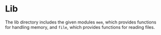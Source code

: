 # Lib
The lib directory includes the given modules `mem`, which provides functions for handling memory, and `file`, which provides functions for reading files.